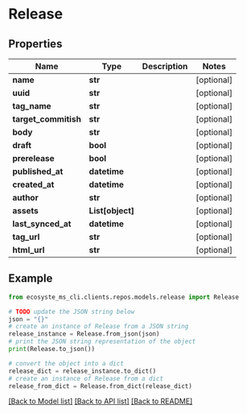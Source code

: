 # Release


## Properties

Name | Type | Description | Notes
------------ | ------------- | ------------- | -------------
**name** | **str** |  | [optional] 
**uuid** | **str** |  | [optional] 
**tag_name** | **str** |  | [optional] 
**target_commitish** | **str** |  | [optional] 
**body** | **str** |  | [optional] 
**draft** | **bool** |  | [optional] 
**prerelease** | **bool** |  | [optional] 
**published_at** | **datetime** |  | [optional] 
**created_at** | **datetime** |  | [optional] 
**author** | **str** |  | [optional] 
**assets** | **List[object]** |  | [optional] 
**last_synced_at** | **datetime** |  | [optional] 
**tag_url** | **str** |  | [optional] 
**html_url** | **str** |  | [optional] 

## Example

```python
from ecosyste_ms_cli.clients.repos.models.release import Release

# TODO update the JSON string below
json = "{}"
# create an instance of Release from a JSON string
release_instance = Release.from_json(json)
# print the JSON string representation of the object
print(Release.to_json())

# convert the object into a dict
release_dict = release_instance.to_dict()
# create an instance of Release from a dict
release_from_dict = Release.from_dict(release_dict)
```
[[Back to Model list]](../README.md#documentation-for-models) [[Back to API list]](../README.md#documentation-for-api-endpoints) [[Back to README]](../README.md)


